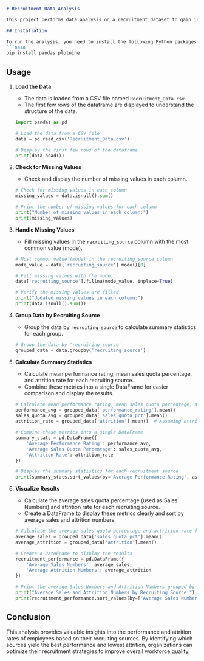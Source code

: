 ```markdown
# Recruitment Data Analysis

This project performs data analysis on a recruitment dataset to gain insights into the performance and attrition rates of employees based on their recruiting sources. The analysis includes handling missing values, calculating summary statistics, and visualizing key metrics.

## Installation

To run the analysis, you need to install the following Python packages:
```bash
pip install pandas plotnine
```

## Usage

1. **Load the Data**
    - The data is loaded from a CSV file named `Recruitment_Data.csv`.
    - The first few rows of the dataframe are displayed to understand the structure of the data.

    ```python
    import pandas as pd

    # Load the data from a CSV file
    data = pd.read_csv('Recruitment_Data.csv')

    # Display the first few rows of the dataframe
    print(data.head())
    ```

2. **Check for Missing Values**
    - Check and display the number of missing values in each column.

    ```python
    # Check for missing values in each column
    missing_values = data.isnull().sum()

    # Print the number of missing values for each column
    print("Number of missing values in each column:")
    print(missing_values)
    ```

3. **Handle Missing Values**
    - Fill missing values in the `recruiting_source` column with the most common value (mode).

    ```python
    # Most common value (mode) in the recruiting_source column
    mode_value = data['recruiting_source'].mode()[0]

    # Fill missing values with the mode
    data['recruiting_source'].fillna(mode_value, inplace=True)

    # Verify the missing values are filled
    print("Updated missing values in each column:")
    print(data.isnull().sum())
    ```

4. **Group Data by Recruiting Source**
    - Group the data by `recruiting_source` to calculate summary statistics for each group.

    ```python
    # Group the data by 'recruiting_source'
    grouped_data = data.groupby('recruiting_source')
    ```

5. **Calculate Summary Statistics**
    - Calculate mean performance rating, mean sales quota percentage, and attrition rate for each recruiting source.
    - Combine these metrics into a single DataFrame for easier comparison and display the results.

    ```python
    # Calculate mean performance rating, mean sales quota percentage, and attrition rate for each group
    performance_avg = grouped_data['performance_rating'].mean()
    sales_quota_avg = grouped_data['sales_quota_pct'].mean()
    attrition_rate = grouped_data['attrition'].mean()  # Assuming attrition is coded as 1 for yes, 0 for no

    # Combine these metrics into a single DataFrame
    summary_stats = pd.DataFrame({
        'Average Performance Rating': performance_avg,
        'Average Sales Quota Percentage': sales_quota_avg,
        'Attrition Rate': attrition_rate
    })

    # Display the summary statistics for each recruitment source
    print(summary_stats.sort_values(by='Average Performance Rating', ascending=False))
    ```

6. **Visualize Results**
    - Calculate the average sales quota percentage (used as Sales Numbers) and attrition rate for each recruiting source.
    - Create a DataFrame to display these metrics clearly and sort by average sales and attrition numbers.

    ```python
    # Calculate the average sales quota percentage and attrition rate for each recruiting source
    average_sales = grouped_data['sales_quota_pct'].mean()
    average_attrition = grouped_data['attrition'].mean()

    # Create a DataFrame to display the results
    recruitment_performance = pd.DataFrame({
        'Average Sales Numbers': average_sales,
        'Average Attrition Numbers': average_attrition
    })

    # Print the average Sales Numbers and Attrition Numbers grouped by Recruiting Source
    print("Average Sales and Attrition Numbers by Recruiting Source:")
    print(recruitment_performance.sort_values(by=['Average Sales Numbers', 'Average Attrition Numbers'], ascending=[False, True]))
    ```

## Conclusion

This analysis provides valuable insights into the performance and attrition rates of employees based on their recruiting sources. By identifying which sources yield the best performance and lowest attrition, organizations can optimize their recruitment strategies to improve overall workforce quality.

